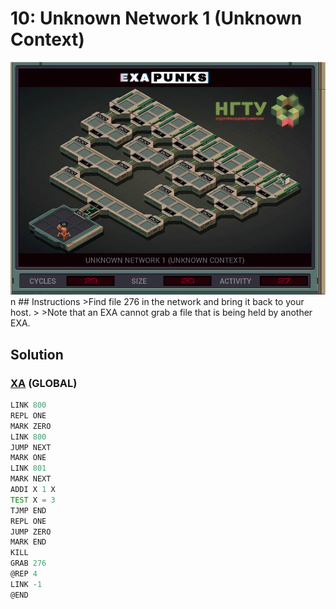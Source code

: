 # 10: Unknown Network 1 (Unknown Context)
<div align='center'><img src='PB008.gif' /></div>
n
## Instructions
>Find file 276 in the network and bring it back to your host.
>
>Note that an EXA cannot grab a file that is being held by another EXA.

## Solution

### [XA](XA.exa) (GLOBAL)
```asm
LINK 800
REPL ONE
MARK ZERO
LINK 800
JUMP NEXT
MARK ONE
LINK 801
MARK NEXT
ADDI X 1 X
TEST X = 3
TJMP END
REPL ONE
JUMP ZERO
MARK END
KILL
GRAB 276
@REP 4
LINK -1
@END
```